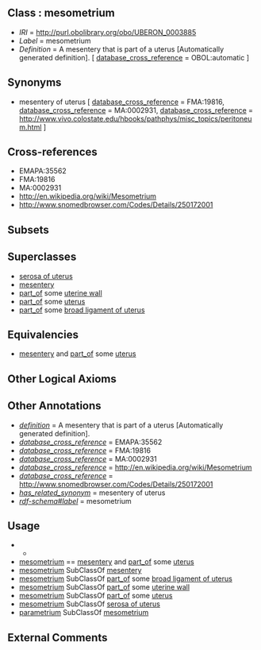 
## Class : mesometrium

 * *IRI* = http://purl.obolibrary.org/obo/UBERON_0003885
 * *Label* = mesometrium
 * *Definition* = A mesentery that is part of a uterus [Automatically generated definition]. [ [database_cross_reference](../../ef/oboInOwl#hasDbXref.md) = OBOL:automatic ]

## Synonyms

 * mesentery of uterus [ [database_cross_reference](../../ef/oboInOwl#hasDbXref.md) = FMA:19816, [database_cross_reference](../../ef/oboInOwl#hasDbXref.md) = MA:0002931, [database_cross_reference](../../ef/oboInOwl#hasDbXref.md) = http://www.vivo.colostate.edu/hbooks/pathphys/misc_topics/peritoneum.html ]

## Cross-references

 * EMAPA:35562
 * FMA:19816
 * MA:0002931
 * http://en.wikipedia.org/wiki/Mesometrium
 * http://www.snomedbrowser.com/Codes/Details/250172001

## Subsets


## Superclasses

 * [serosa of uterus](../../UBERON/97/UBERON_0001297.md)
 * [mesentery](../../UBERON/95/UBERON_0002095.md)
 * [part_of](../../BFO/50/BFO_0000050.md) some [uterine wall](../../UBERON/59/UBERON_0000459.md)
 * [part_of](../../BFO/50/BFO_0000050.md) some [uterus](../../UBERON/95/UBERON_0000995.md)
 * [part_of](../../BFO/50/BFO_0000050.md) some [broad ligament of uterus](../../UBERON/32/UBERON_0012332.md)

## Equivalencies

 * [mesentery](../../UBERON/95/UBERON_0002095.md) and [part_of](../../BFO/50/BFO_0000050.md) some [uterus](../../UBERON/95/UBERON_0000995.md)

## Other Logical Axioms


## Other Annotations

 * *[definition](../../IAO/15/IAO_0000115.md)* = A mesentery that is part of a uterus [Automatically generated definition].
 * *[database_cross_reference](../../ef/oboInOwl#hasDbXref.md)* = EMAPA:35562
 * *[database_cross_reference](../../ef/oboInOwl#hasDbXref.md)* = FMA:19816
 * *[database_cross_reference](../../ef/oboInOwl#hasDbXref.md)* = MA:0002931
 * *[database_cross_reference](../../ef/oboInOwl#hasDbXref.md)* = http://en.wikipedia.org/wiki/Mesometrium
 * *[database_cross_reference](../../ef/oboInOwl#hasDbXref.md)* = http://www.snomedbrowser.com/Codes/Details/250172001
 * *[has_related_synonym](../../ym/oboInOwl#hasRelatedSynonym.md)* = mesentery of uterus
 * *[rdf-schema#label](../../el/rdf-schema#label.md)* = mesometrium

## Usage

 * -
 * [mesometrium](../../UBERON/85/UBERON_0003885.md) == [mesentery](../../UBERON/95/UBERON_0002095.md) and [part_of](../../BFO/50/BFO_0000050.md) some [uterus](../../UBERON/95/UBERON_0000995.md)
 * [mesometrium](../../UBERON/85/UBERON_0003885.md) SubClassOf [mesentery](../../UBERON/95/UBERON_0002095.md)
 * [mesometrium](../../UBERON/85/UBERON_0003885.md) SubClassOf [part_of](../../BFO/50/BFO_0000050.md) some [broad ligament of uterus](../../UBERON/32/UBERON_0012332.md)
 * [mesometrium](../../UBERON/85/UBERON_0003885.md) SubClassOf [part_of](../../BFO/50/BFO_0000050.md) some [uterine wall](../../UBERON/59/UBERON_0000459.md)
 * [mesometrium](../../UBERON/85/UBERON_0003885.md) SubClassOf [part_of](../../BFO/50/BFO_0000050.md) some [uterus](../../UBERON/95/UBERON_0000995.md)
 * [mesometrium](../../UBERON/85/UBERON_0003885.md) SubClassOf [serosa of uterus](../../UBERON/97/UBERON_0001297.md)
 * [parametrium](../../UBERON/91/UBERON_0010391.md) SubClassOf [mesometrium](../../UBERON/85/UBERON_0003885.md)

## External Comments

